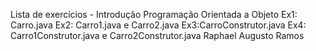 Lista de exercícios - Introdução Programação Orientada a Objeto
Ex1: Carro.java
Ex2: Carro1.java e Carro2.java
Ex3:CarroConstrutor.java
Ex4: Carro1Construtor.java e Carro2Construtor.java
Raphael Augusto Ramos